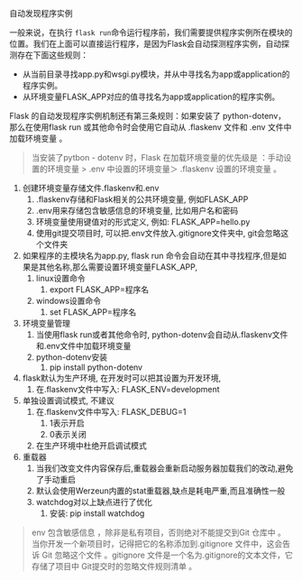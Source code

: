 自动发现程序实例

一般来说，在执行 `flask run`命令运行程序前，我们需要提供程序实例所在模块的位置。我们在上面可以直接运行程序，是因为Flask会自动探测程序实例，自动探测存在下面这些规则：

- 从当前目录寻找app.py和wsgi.py模块，并从中寻找名为app或application的程序实例。
- 从环境变量FLASK_APP对应的值寻找名为app或application的程序实例。

Flask 的自动发现程序实例机制还有第三条规则：如果安装了 python-dotenv，那么在使用flask run 或其他命令时会使用它自动从 .flaskenv 文件和 .env 文件中加载环境变量 。

> 当安装了pytbon - dotenv 时，Flask 在加载环境变量的优先级是 ：手动设置的环境变量 > .env 中设置的环境变量＞ .flaskenv 设置的环境变量 。

1. 创建环境变量存储文件.flaskenv和.env
   1. .flaskenv存储和Flask相关的公共环境变量, 例如FLASK_APP
   2. .env用来存储包含敏感信息的环境变量, 比如用户名和密码
   3. 环境变量使用键值对的形式定义, 例如: FLASK_APP=hello.py
   4. 使用git提交项目时, 可以把.env文件放入.gitignore文件夹中, git会忽略这个文件夹
2. 如果程序的主模块名为app.py, flask run 命令会自动在其中寻找程序,但是如果是其他名称,那么需要设置环境变量FLASK_APP,
   1. linux设置命令
      1. export FLASK_APP=程序名
   2. windows设置命令
      1. set FLASK_APP=程序名
3. 环境变量管理
   1. 当使用flask run或者其他命令时, python-dotenv会自动从.flaskenv文件和.env文件中加载环境变量
   2. python-dotenv安装
      1. pip install python-dotenv
4. flask默认为生产环境, 在开发时可以把其设置为开发环境,
   1. 在.flaskenv文件中写入: FLASK_ENV=development
5. 单独设置调试模式, 不建议
   1. 在.flaskenv文件中写入: FLASK_DEBUG=1
      1. 1表示开启
      2. 0表示关闭
   2. 在生产环境中杜绝开启调试模式
6. 重载器
   1. 当我们改变文件内容保存后,重载器会重新启动服务器加载我们的改动,避免了手动重启
   2. 默认会使用Werzeun内置的stat重载器,缺点是耗电严重,而且准确性一般
   3. watchdog对以上缺点进行了优化
      1. 安装: pip install watchdog



>env 包含敏感信息 ，除非是私有项目，否则绝对不能提交到Git 仓库中 。
>当你开发一个新项目时，记得把它的名称添加到.gitignore 文件中，这会告诉 Git 忽略这个文件 。gitignore 文件是一个名为.gitignore的文本文件，它存储了项目中 Git提交时的忽略文件规则清单 。